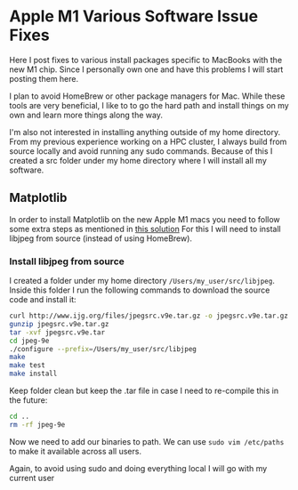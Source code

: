 # Apple M1 Various Software Issue Fixes

Here I post fixes to various install packages specific to MacBooks with the new M1 chip. Since I personally own one and have this problems I will start posting them here.

I plan to avoid HomeBrew or other package managers for Mac. While these tools are very beneficial, I like to to go the hard path and install things on my own and
learn more things along the way.

I'm also not interested in installing anything outside of my home directory. From my previous experience working on a HPC cluster, I always build from source locally
and avoid running any sudo commands. Because of this I created a src folder under my home directory where I will install all my software.

## Matplotlib

In order to install Matplotlib on the new Apple M1 macs you need to follow some extra steps as mentioned in [this solution](https://stackoverflow.com/a/66456204)
For this I will need to install libjpeg from source (instead of using HomeBrew).

### Install libjpeg from source

I created a folder under my home directory `/Users/my_user/src/libjpeg`. 
Inside this folder I run the following commands to download the source code and install it:

```bash
curl http://www.ijg.org/files/jpegsrc.v9e.tar.gz -o jpegsrc.v9e.tar.gz
gunzip jpegsrc.v9e.tar.gz
tar -xvf jpegsrc.v9e.tar
cd jpeg-9e
./configure --prefix=/Users/my_user/src/libjpeg
make
make test
make install
```

Keep folder clean but keep the .tar file in case I need to re-compile this in the future:

```bash
cd ..
rm -rf jpeg-9e 
```

Now we need to add our binaries to path. We can use `sudo vim /etc/paths` to make it available across all users.

Again, to avoid using sudo and doing everything local I will go with my current user 
